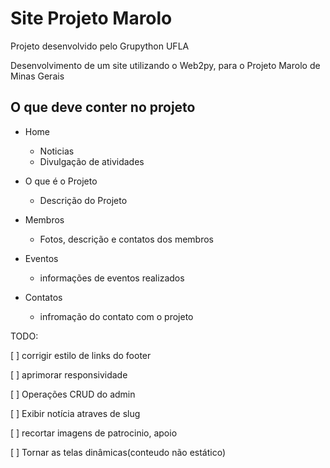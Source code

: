 Site Projeto Marolo
===================

Projeto desenvolvido pelo Grupython UFLA

Desenvolvimento de um site utilizando o Web2py, para o Projeto Marolo de Minas Gerais

O que deve conter no projeto
----------------------------

- Home

  - Noticias
  - Divulgação de atividades

- O que é o Projeto

  - Descrição do Projeto

- Membros

  - Fotos, descrição e contatos dos membros

- Eventos

  - informações de eventos realizados

- Contatos

  - infromação do contato com o projeto

TODO:

[ ] corrigir estilo de links do footer

[ ] aprimorar responsividade

[ ] Operações CRUD do admin

[ ] Exibir notícia atraves de slug

[ ] recortar imagens de patrocinio, apoio

[ ] Tornar as telas dinâmicas(conteudo não estático)
